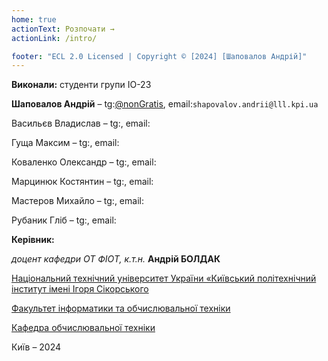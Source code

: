 ```yaml
---
home: true
actionText: Розпочати →
actionLink: /intro/

footer: "ECL 2.0 Licensed | Copyright © [2024] [Шаповалов Андрій]"
---
```



**Виконали:** студенти групи ІО-23

**Шаповалов Андрій** – tg:[@nonGratis](https://t.me/nonGratis), email:`shapovalov.andrii@lll.kpi.ua`

Васильєв Владислав – tg:[](), email:

Гуща Максим – tg:[](), email:

Коваленко Олександр – tg:[](), email: 

Марцинюк Костянтин – tg:[](), email: 

Мастеров Михайло – tg:[](), email: 

Рубаник Гліб – tg:[](), email: 


**Керівник:**

*доцент кафедри ОТ ФІОТ, к.т.н.* <span padding-right:5em></span> **Андрій БОЛДАК** 

[Національний технічний університет України «Київський політехнічний інститут імені Ігоря Сікорського](https://kpi.ua/)

[Факультет інформатики та обчислювальної техніки](https://fiot.kpi.ua/)

[Кафедра обчислювальної техніки](https://comsys.kpi.ua/)

Київ – 2024
